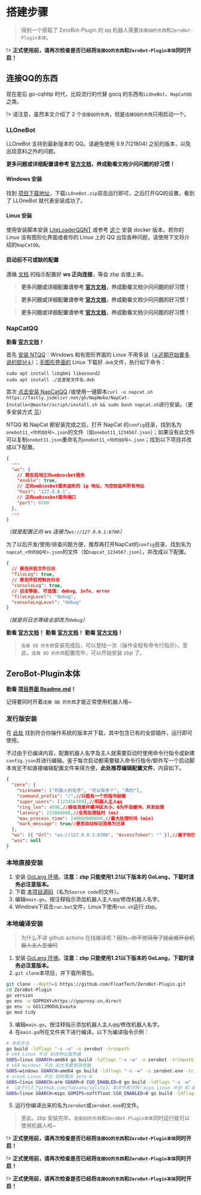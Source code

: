 # 搭建步骤

> 得到一个搭载了 ZeroBot-Plugin 的 qq 机器人需要`连接QQ的东西`和`ZeroBot-Plugin本体`。

!> **正式使用前，请再次检查是否已经将`连接QQ的东西`和`ZeroBot-Plugin本体`同时开启！**

## 连接QQ的东西

现在是后 go-cqhttp 时代，比较流行的代替 gocq 的东西有`LLOneBot`、`NapCatQQ`之类。

!> 请注意，虽然本文介绍了 2 个`连接QQ的东西`，但是`连接QQ的东西`只用启动一个。

### LLOneBot

LLOneBot 支持到最新版本的 QQ。请避免使用 9.9.7(21804) 之前的版本，以免出现意料之外的问题。

**更多问题或详细配置请参考 [官方文档](https://llonebot.github.io/zh-CN/guide/getting-started)，养成勤看文档少问问题的好习惯！**

#### Windows 安装

找到 [项目下载地址](https://github.com/LLOneBot/LLOneBot/releases)，下载`LLOneBot.zip`双击运行即可，之后打开QQ的设置，看到了 LLOneBot 就代表安装成功了。

#### Linux 安装

使用安装脚本安装 [LiteLoaderQQNT](https://github.com/Mzdyl/LiteLoaderQQNT_Install/releases) 或参考 [这个](https://github.com/LLOneBot/llonebot-docker) 安装 docker 版本。若你的 Linux 没有图形化界面或者你的 Linux 上的 QQ 出现各种问题，请使用下文将介绍的`NapCatQQ`。

#### 启动前不可或缺的配置

遵循 [文档](https://llonebot.github.io/zh-CN/guide/configuration#%E6%AD%A3%E5%90%91WS%E9%85%8D%E7%BD%AE) 的指示配置好 **ws 正向连接**，等会 zbp 会接上来。

> **更多问题或详细配置请参考 [官方文档](https://llonebot.github.io/zh-CN/guide/getting-started)，养成勤看文档少问问题的好习惯！**

> **更多问题或详细配置请参考 [官方文档](https://llonebot.github.io/zh-CN/guide/getting-started)，养成勤看文档少问问题的好习惯！**

> **更多问题或详细配置请参考 [官方文档](https://llonebot.github.io/zh-CN/guide/getting-started)，养成勤看文档少问问题的好习惯！**

### NapCatQQ

**勤看 [官方文档](https://napneko.github.io/zh-CN/guide/getting-started)！**

首先 [安装 NTQQ](https://napneko.github.io/zh-CN/guide/getting-started#%E5%AE%89%E8%A3%85-qq)：Windows 和有图形界面的 Linux 不用多说（[↓近期开始要多说的部分↓](https://napneko.github.io/zh-CN/guide/BootWay03)）；<u>无图形界面的</u> Linux 下载好`.deb`文件，执行如下命令：

```shell
sudo apt install libgbm1 libasound2
sudo apt install ./这里是文件名.deb
```

其次 [点击安装 NapCatQQ](https://github.com/NapNeko/NapCatQQ/releases) /或使用一键脚本`curl -o napcat.sh https://fastly.jsdelivr.net/gh/NapNeko/NapCat-Installer@master/script/install.sh && sudo bash napcat.sh`进行安装。（更多安装方式 [见](https://napneko.github.io/zh-CN/guide/getting-started#%E5%90%AF%E5%8A%A8)）

NTQQ 和 NapCat 都安装完成之后，打开 NapCat 的`config`目录，找到名为`onebot11_<你的QQ号>.json`的文件（如`onebot11_1234567.json`）；如果没有此文件可以复制`onebot11.json`重命名为`onebot11_<你的QQ号>.json`；找到以下项目并改成以下配置。

```json
{
  ···
  "ws": {
    // 是否启用正向websocket服务
    "enable": true,
    // 正向websocket服务监听的 ip 地址，为空则监听所有地址
    "host": "127.0.0.1",
    // 正向websocket服务端口
    "port": 6700
  },
  ···
}
```

*（就是配置正向 ws 连接为`ws://127.0.0.1:6700`）*

为了以后开发/使用/排查问题方便，推荐再打开NapCat的`config`目录，找到名为`napcat_<你的QQ号>.json`的文件（如`napcat_1234567.json`），并改成以下配置。

```json
{
  // 是否开启文件日志
  "fileLog": true,
  // 是否开启控制台日志
  "consoleLog": true,
  // 日志等级, 可选值: debug, info, error
  "fileLogLevel": "debug",
  "consoleLogLevel": "debug"
}
```

*（就是将日志等级全部改为`debug`）*

**勤看 [官方文档](https://napneko.github.io/zh-CN/guide/getting-started)！**
**勤看 [官方文档](https://napneko.github.io/zh-CN/guide/getting-started)！**
**勤看 [官方文档](https://napneko.github.io/zh-CN/guide/getting-started)！**

> `连接 QQ 的东西`安装完成后，可以登陆一次（操作全程有命令行指示）。至此，`连接 QQ 的东西`配置完毕，可以开始安装 zbp 了。

## ZeroBot-Plugin本体

**勤看 [项目界面 Readme.md](https://github.com/FloatTech/ZeroBot-Plugin)！**

记得要同时开着`连接 QQ 的东西`才能正常使用机器人哦~

### 发行版安装

在 [此处](https://github.com/FloatTech/ZeroBot-Plugin/releases) 找到符合你操作系统的版本并下载，其中包含已有的全部插件，运行即可使用。

不过由于已编译内容，配置机器人名字及主人就需要启动时使用命令行指令或新建`config.json`并进行编辑。鉴于每次启动都需要输入命令行指令/额外写一个启动脚本肯定不如直接编辑配置文件来得方便，**此处推荐编辑配置文件**，内容如下。

```json
{
  "zero": {
    "nickname": ["机器人的名字", "可以有多个", "真的"],
    "command_prefix": "/",//只能有一个的指令前缀
    "super_users": [123456789],//机器人主人qq
    "ring_len": 4096,//接收消息环缓冲区大小，0为不设缓冲，并发处理
    "latency": 233000000,//全局处理延时 (ms)
    "max_process_time": 240000000000,//最大处理时间 (min)
    "mark_message": true//是否自动标记消息为已读
  },
  "ws": [{ "Url": "ws://127.0.0.1:6700", "AccessToken": "" }],//鉴于你已经跟着我的引导将正向ws配置为了6700接口，此处不用改
  "wss": null
}
```

### 本地直接安装

1. 安装 [GoLang 环境](https://studygolang.com/dl)。**注意：zbp 只能使用1.21以下版本的 GoLang，下载时请务必注意版本。**
2. 下载 [本项目源码](https://github.com/FloatTech/ZeroBot-Plugin/releases)（名为`Source code`的文件）。
3. 编辑`main.go`，按注释指示添加机器人主人qq/修改机器人名字。
4. Windows下双击`run.bat`文件，Linux下使用`run.sh`运行 zbp。

### 本地编译安装

> 为什么不讲 github actions 在线编译呢？~~因为...你不觉得用了就会被开合机器人主人是谁吗~~

1. 安装 [GoLang 环境](https://studygolang.com/dl)。**注意：zbp 只能使用1.21以下版本的 GoLang，下载时请务必注意版本。**
2. `git clone`本项目，并下载所需包。
```bash
git clone --depth=1 https://github.com/FloatTech/ZeroBot-Plugin.git
cd ZeroBot-Plugin
go version
go env -w GOPROXY=https://goproxy.cn,direct
go env -w GO111MODULE=auto
go mod tidy
```
3. 编辑`main.go`，按注释指示添加机器人主人qq/修改机器人名字。
4. 在`main.go`所在文件夹下进行编译。以下为编译指令示例：
```bash
# 本机平台
go build -ldflags "-s -w" -o zerobot -trimpath
# x64 Linux 平台 如各种云服务器
GOOS=linux GOARCH=amd64 go build -ldflags "-s -w" -o zerobot -trimpath
# x64 Windows 平台 如大多数家用电脑
GOOS=windows GOARCH=amd64 go build -ldflags "-s -w" -o zerobot.exe -trimpath
# armv6 Linux 平台 如树莓派 zero W
GOOS=linux GOARCH=arm GOARM=6 CGO_ENABLED=0 go build -ldflags "-s -w" -o zerobot -trimpath
# （由于引入了github.com/fumiama/sqlite3，本项不再可用）mips Linux 平台 如 路由器 wndr4300
GOOS=linux GOARCH=mips GOMIPS=softfloat CGO_ENABLED=0 go build -ldflags "-s -w" -o zerobot -trimpath
```
5. 运行你编译出来的名为`zerobot`或`zerobot.exe`的文件。

> 至此，zbp 安装完毕。`连接QQ的东西`和`ZeroBot-Plugin本体`同时运行就可以使用机器人啦~

!> **正式使用前，请再次检查是否已经将`连接QQ的东西`和`ZeroBot-Plugin本体`同时开启！**

!> **正式使用前，请再次检查是否已经将`连接QQ的东西`和`ZeroBot-Plugin本体`同时开启！**

!> **正式使用前，请再次检查是否已经将`连接QQ的东西`和`ZeroBot-Plugin本体`同时开启！**